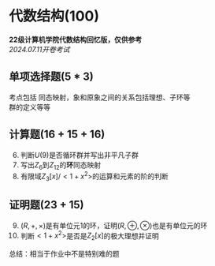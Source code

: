# 代数结构(100) #
**22级计算机学院代数结构回忆版，仅供参考**  
*2024.07.11开卷考试*  

## 单项选择题(5 * 3) ##
考点包括
同态映射，象和原象之间的关系包括理想、子环等  
群的定义等等  

## 计算题(16 + 15 + 16) ##
6. 判断$U(9)$是否循环群并写出非平凡子群
7. 写出$Z_6$到$Z_{12}$的**环**同态映射
8. 有限域$Z_{3}[x]/<1+x^{2}>$的运算和元素的阶的判断

## 证明题(23 + 15) ##
9. $(R,+, \times)$是有单位元1的环，证明$(R,\oplus,\otimes)$也是有单位元的环
10. 判断$< 1+x^{2} >$是否是$Z_2[x]$的极大理想并证明

总结：相当于作业中不是特别难的题